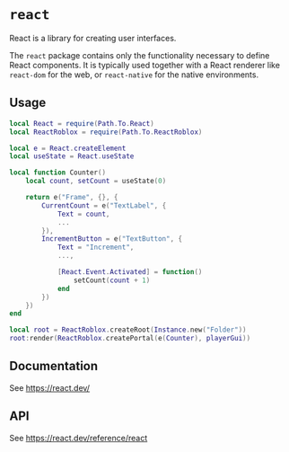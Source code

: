 # `react`

React is a library for creating user interfaces.

The `react` package contains only the functionality necessary to define React components. It is typically used together with a React renderer like `react-dom` for the web, or `react-native` for the native environments.

## Usage

```lua
local React = require(Path.To.React)
local ReactRoblox = require(Path.To.ReactRoblox)

local e = React.createElement
local useState = React.useState

local function Counter()
    local count, setCount = useState(0)

    return e("Frame", {}, {
        CurrentCount = e("TextLabel", {
            Text = count,
            ...
        }),
        IncrementButton = e("TextButton", {
            Text = "Increment",
            ...,

            [React.Event.Activated] = function()
                setCount(count + 1)
            end
        })
    })
end

local root = ReactRoblox.createRoot(Instance.new("Folder"))
root:render(ReactRoblox.createPortal(e(Counter), playerGui))
```

## Documentation

See https://react.dev/

## API

See https://react.dev/reference/react
